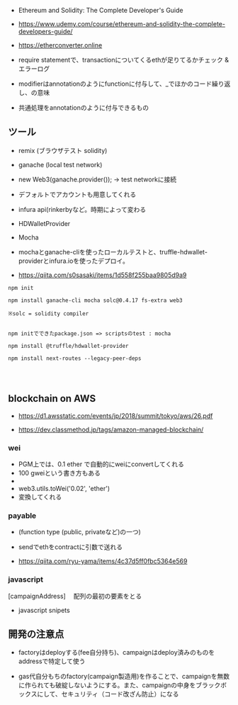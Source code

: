 - Ethereum and Solidity: The Complete Developer's Guide
- https://www.udemy.com/course/ethereum-and-solidity-the-complete-developers-guide/


- https://etherconverter.online


- require statementで、transactionについてくるethが足りてるかチェック & エラーログ

- modifierはannotationのようにfunctionに付与して、_でほかのコード繰り返し、の意味

- 共通処理をannotationのように付与できるもの

## ツール

- remix (ブラウザテスト solidity)

- ganache (local test network)

- new Web3(ganache.provider()); -> test networkに接続

- デフォルトでアカウントも用意してくれる



- infura api(rinkerbyなど。時期によって変わる

- HDWalletProvider

- Mocha

- mochaとganache-cliを使ったローカルテストと、truffle-hdwallet-providerとinfura.ioを使ったデプロイ。

- https://qiita.com/s0sasaki/items/1d558f255baa9805d9a9

```
npm init

npm install ganache-cli mocha solc@0.4.17 fs-extra web3

※solc = solidity compiler


npm initでできたpackage.json => scriptsのtest : mocha

npm install @truffle/hdwallet-provider

npm install next-routes --legacy-peer-deps




```

## blockchain on AWS

- https://d1.awsstatic.com/events/jp/2018/summit/tokyo/aws/26.pdf

- https://dev.classmethod.jp/tags/amazon-managed-blockchain/

### wei
- PGM上では、0.1 ether で自動的にweiにconvertしてくれる
- 100 gweiという書き方もある
- 
- web3.utils.toWei('0.02', 'ether')
- 変換してくれる

### payable
- (function type (public, privateなど)の一つ)

- sendでethをcontractに引数で送れる

- https://qiita.com/ryu-yama/items/4c37d5ff0fbc5364e569


### javascript
[campaignAddress] 　配列の最初の要素をとる

- javascript snipets


## 開発の注意点
- factoryはdeployする(fee自分持ち)、campaignはdeploy済みのものをaddressで特定して使う

- gas代自分もちのfactory(campaign製造用)を作ることで、campaignを無数に作られても破綻しないようにする。また、campaignの中身をブラックボックスにして、セキュリティ（コード改ざん防止）になる
